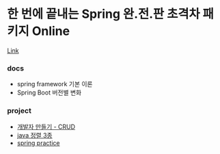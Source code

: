 # 한 번에 끝내는 Spring 완.전.판 초격차 패키지 Online

[Link](https://fastcampus.co.kr/dev\_online\_spring)

### docs

* spring framework 기본 이론
* Spring Boot 버전별 변화

### project

* [개발자 만들기 - CRUD](https://github.com/Hyune-c/study-develop/tree/master/spring-complete-package/dmaker)
* [java 정렬 3종](https://github.com/Hyune-c/study-develop/tree/master/spring-complete-package/java-oop)
* [spring practice](https://github.com/Hyune-c/study-develop/tree/master/spring-complete-package/spring-practice)
